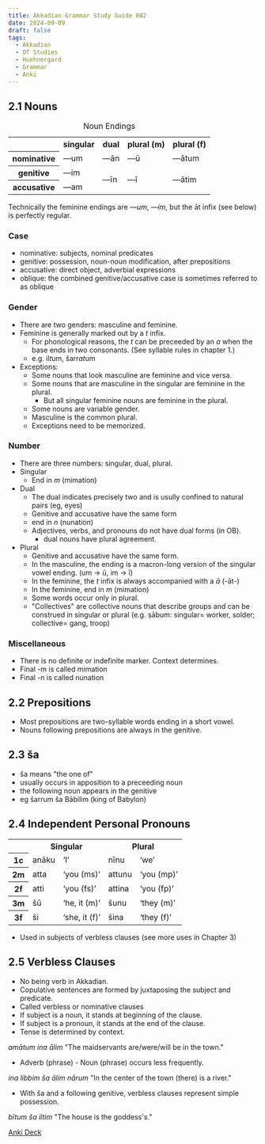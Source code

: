 ```yaml
---
title: Akkadian Grammar Study Guide 002
date: 2024-09-09
draft: false
tags:
  - Akkadian
  - OT Studies
  - Huehnergard
  - Grammar
  - Anki
---
```


<akkadian-toc></akkadian-toc>

<print-section>

## 2.1 Nouns

<table>
    <caption>Noun Endings</caption>
    <tr>
        <th></th>
        <th>singular</th>
        <th>dual</th>
        <th>plural (m)</th>
        <th>plural (f)</th>
    </tr>
    <tr>
        <th>nominative</th>
        <td>—um</td>
        <td>—ān</td>
        <td>—ū</td>
        <td>—ātum</td>
    </tr>
    <tr>
        <th>genitive</td>
        <td>—im</td>
        <td rowspan=2>—īn</td>
        <td rowspan=2>—ī</td>
        <td rowspan=2>—ātim</td>
    </tr>
    <tr>
        <th>accusative</th>
        <td>—am</td>
    </tr>
</table>

Technically the feminine endings are *—um*, *—im*, but the āt infix (see below) is perfectly regular.

### Case
- nominative: subjects, nominal predicates
- genitive: possession, noun-noun modification, after prepositions
- accusative: direct object, adverbial expressions
- oblique: the combined genitive/accusative case is sometimes referred to as oblique

### Gender
- There are two genders: masculine and feminine.
- Feminine is generally marked out by a *t* infix. 
    - For phonological reasons, the *t* can be preceeded by an *a* when the base ends in two consonants. (See syllable rules in chapter 1.)
    - e.g. il*t*um, šarr*at*um
- Exceptions:
    - Some nouns that look masculine are feminine and vice versa.
    - Some nouns that are masculine in the singular are feminine in the plural.
        - But all singular feminine nouns are feminine in the plural.
    - Some nouns are variable gender.
    - Masculine is the common plural.
    - Exceptions need to be memorized.

### Number
- There are three numbers: singular, dual, plural.
- Singular
    - End in *m* (mimation)
- Dual
    - The dual indicates precisely two and is usully confined to natural pairs (eg, eyes)
    - Genitive and accusative have the same form
    - end in *n* (nunation)
    - Adjectives, verbs, and pronouns do not have dual forms (in OB).
        - dual nouns have plural agreement.
- Plural
    - Genitive and accusative have the same form.
    - In the masculine, the ending is a macron-long version of the singular vowel ending. (um -> ū, im -> ī)
    - In the feminine, the *t* infix is always accompanied with a *ā* (-āt-)
    - In the feminine, end in *m* (mimation)
    - Some words occur only in plural.
    - "Collectives" are collective nouns that describe groups and can be construed in singular or plural (e.g. ṣābum: singular= worker, solder; collective= gang, troop)

### Miscellaneous
- There is no definite or indefinite marker. Context determines.
- Final -m is called mimation
- Final -n is called nunation


## 2.2 Prepositions

- Most prepositions are two-syllable words ending in a short vowel.
- Nouns following prepositions are always in the genitive.

## 2.3 ša

- ša means "the one of"
- usually occurs in apposition to a preceeding noun
- the following noun appears in the genitive
- eg šarrum ša Bābilim (king of Babylon)

## 2.4 Independent Personal Pronouns

<table>
    <tr>
        <th></th>
        <th colspan=2>Singular</th>
        <th colspan=2>Plural</th>
    </tr>
    <tr>
        <th>1c</th>
        <td>anāku</td>
        <td>‘I’</td>
        <td>nīnu</td>
        <td>‘we’</td>
    </tr>
    <tr>
        <th>2m</th>
        <td>atta</td>
        <td>‘you (ms)’</td>
        <td>attunu</td>
        <td>‘you (mp)’</td>
    </tr>
    <tr>
        <th>2f</th>
        <td>atti</td>
        <td>‘you (fs)’</td>
        <td>attina</td>
        <td>‘you (fp)’</td>
    </tr>
    <tr>
        <th>3m</th>
        <td>šū</td>
        <td>‘he, it (m)’</td>
        <td>šunu</td>
        <td>‘they (m)’</td>
    </tr>
    <tr>
        <th>3f</th>
        <td>ši</td>
        <td>‘she, it (f)’</td>
        <td>šina</td>
        <td>‘they (f)’</td>
    </tr>
</table>

- Used in subjects of verbless clauses (see more uses in Chapter 3)

## 2.5 Verbless Clauses

- No being verb in Akkadian.
- Copulative sentences are formed by juxtaposing the subject and predicate. 
- Called verbless or nominative clauses
- If subject is a noun, it stands at beginning of the clause.
- If subject is a pronoun, it stands at the end of the clause.
- Tense is determined by context.

*amātum ina ālim* "The maidservants are/were/will be in the town."

- Adverb (phrase) - Noun (phrase) occurs less frequently.

*ina libbim ša ālim nārum* "In the center of the town (there) is a river."

- With ša and a following genitive, verbless clauses represent simple possession.

*bītum ša iltim* "The house is the goddess's."

</print-section>

[Anki Deck](/anki/akkadian_002.apkg)
